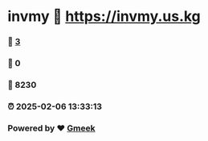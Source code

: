 # invmy :link: https://invmy.us.kg 
### :page_facing_up: [3](https://invmy.us.kg/tag.html) 
### :speech_balloon: 0 
### :hibiscus: 8230 
### :alarm_clock: 2025-02-06 13:33:13 
### Powered by :heart: [Gmeek](https://github.com/Meekdai/Gmeek)
